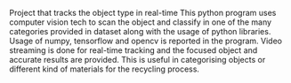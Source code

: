 Project that tracks the object type in real-time
This python program uses computer vision tech to scan the object and classify in one of the many categories provided in dataset along with the usage of python libraries.
Usage of numpy, tensorflow and opencv is reported in the program.
Video streaming is done for real-time tracking and the focused object and accurate results are provided.
This is useful in categorising objects or different kind of materials for the recycling process.
